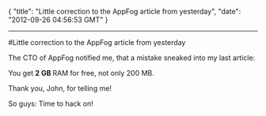 {
  "title": "Little correction to the AppFog article from yesterday",
  "date": "2012-09-26 04:56:53 GMT"
}

---

#Little correction to the AppFog article from yesterday
<p>The CTO of AppFog notified me, that a mistake sneaked into my last article:</p>&#13;
<p>You get <strong>2 GB </strong>RAM for free, not only 200 MB.</p>&#13;
<p>Thank you, John, for telling me!</p>&#13;
<p>So guys: Time to hack on!</p> 